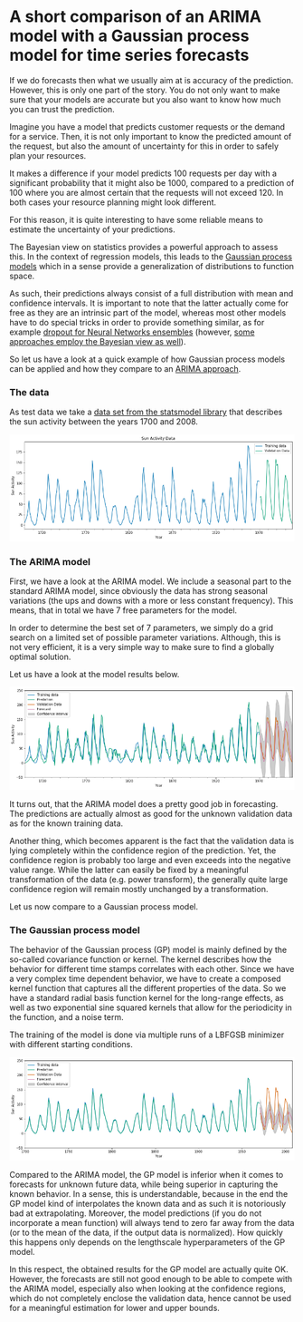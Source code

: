 # A short comparison of an ARIMA model with a Gaussian process model for time series forecasts

If we do forecasts then what we usually aim at is accuracy of the prediction. However, this is only one part of the story. You do not only want to make sure that your models are accurate but you also want to know how much you can trust the prediction.

Imagine you have a model that predicts customer requests or the demand for a service. Then, it is not only important to know the predicted amount of the request, but also the amount of uncertainty for this in order to safely plan your resources. 

It makes a difference if your model predicts 100 requests per day with a significant probability that it might also be 1000, compared to a prediction of 100 where you are almost certain that the requests will not exceed 120. In both cases your resource planning might look different. 

For this reason, it is quite interesting to have some reliable means to estimate the uncertainty of your predictions. 

The Bayesian view on statistics provides a powerful approach to assess this. In the context of regression models, this leads to the [Gaussian process models](http://www.gaussianprocess.org/gpml/) which in a sense provide a generalization of distributions to function space. 

As such, their predictions always consist of a full distribution with mean and confidence intervals. It is important to note that the latter actually come for free as they are an intrinsic part of the model, whereas most other models have to do special tricks in order to provide something similar, as for example [dropout for Neural Networks ensembles](https://arxiv.org/abs/1506.02142) (however, [some approaches employ the Bayesian view as well](https://eng.uber.com/neural-networks-uncertainty-estimation/)). 

So let us have a look at a quick example of how Gaussian process models can be applied and how they compare to an [ARIMA approach](https://www.digitalocean.com/community/tutorials/a-guide-to-time-series-forecasting-with-arima-in-python-3). 

### The data

As test data we take a [data set from the statsmodel library](http://www.statsmodels.org/stable/datasets/generated/sunspots.html) that describes the sun activity between the years 1700 and 2008.

![](/images/Data.png "The data used in this example (originally taken from [http://www.ngdc.noaa.gov/stp/solar/solarda3.html](http://www.ngdc.noaa.gov/stp/solar/solarda3.html))")

### The ARIMA model

First, we have a look at the ARIMA model. We include a seasonal part to the standard ARIMA model, since obviously the data has strong seasonal variations (the ups and downs with a more or less constant frequency). This means, that in total we have 7 free parameters for the model. 

In order to determine the best set of 7 parameters, we simply do a grid search on a limited set of possible parameter variations. Although, this is not very efficient, it is a very simple way to make sure to find a globally optimal solution.

Let us have a look at the model results below. 

![](/images/ARIMA_1_0_1__1_2_1_11__prediction.png "Results from the SARIMA model")

It turns out, that the ARIMA model does a pretty good job in forecasting. The predictions are actually almost as good for the unknown validation data as for the known training data. 

Another thing, which becomes apparent is the fact that the validation data is lying completely within the confidence region of the prediction. Yet, the confidence region is probably too large and even exceeds into the negative value range. While the latter can easily be fixed by a meaningful transformation of the data (e.g. power transform), the generally quite large  confidence region will remain mostly unchanged by a transformation.

Let us now compare to a Gaussian process model. 

### The Gaussian process model

The behavior of the Gaussian process (GP) model is mainly defined by the so-called covariance function or kernel. The kernel describes how the behavior for different time stamps correlates with each other. Since we have a very complex time dependent behavior, we have to create a composed kernel function that captures all the different properties of the data. So we have a standard radial basis function kernel for the long-range effects, as well as two exponential sine squared kernels that allow for the periodicity in the function, and a noise term. 

The training of the model is done via multiple runs of a LBFGSB minimizer with different starting conditions. 

![](/images/GP_prediction.png "Results from the Gaussian process model")

Compared to the ARIMA model, the GP model is inferior when it comes to forecasts for unknown future data, while being superior in capturing the known behavior. In a sense, this is understandable, because in the end the GP model kind of interpolates the known data and as such it is notoriously bad at extrapolating. Moreover, the model predictions (if you do not incorporate a mean function) will always tend to zero far away from the data (or to the mean of the data, if the output data is normalized). How quickly this happens only depends on the lengthscale hyperparameters of the GP model. 

In this respect, the obtained results for the GP model are actually quite OK. However, the forecasts are still not good enough to be able to compete with the ARIMA model, especially also when looking at the confidence regions, which do not completely enclose the validation data, hence cannot be used for a meaningful estimation for lower and upper bounds. 
